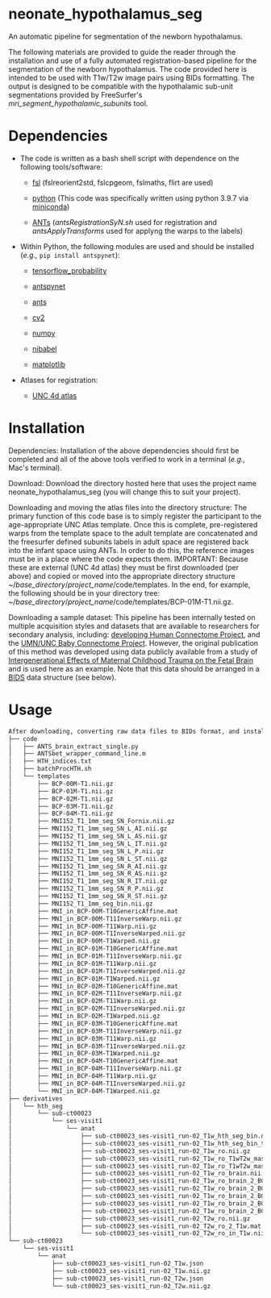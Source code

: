 # neonate_hypothalamus_seg
An automatic pipeline for segmentation of the newborn hypothalamus.

The following materials are provided to guide the reader through the installation and use of a fully automated registration-based pipeline for the segmentation of the newborn hypothalamus. The code provided here is intended to be used with T1w/T2w image pairs using BIDs formatting. The output is designed to be compatible with the hypothalamic sub-unit segmentations provided by FreeSurfer's *mri_segment_hypothalamic_subunits* tool.

# Dependencies

* The code is written as a bash shell script with dependence on the following tools/software:

  * [fsl](https://fsl.fmrib.ox.ac.uk/fsl/fslwiki/FslInstallation) (fslreorient2std, fslcpgeom, fslmaths, flirt are used)

  * [python](https://www.python.org/downloads/) (This code was specifically written using python 3.9.7 via [miniconda](https://docs.conda.io/en/main/miniconda.html))

  * [ANTs](http://stnava.github.io/ANTs/) (*antsRegistrationSyN.sh* used for registration and *antsApplyTransforms* used for applyng the warps to the labels)

* Within Python, the following modules are used and should be installed (*e.g.,* `pip install antspynet`):

  * [tensorflow_probability](https://www.tensorflow.org/probability/install)

  * [antspynet](https://pypi.org/project/antspynet/)

  * [ants](https://pypi.org/project/ants/)

  * [cv2](https://pypi.org/project/opencv-python/)

  * [numpy](https://pypi.org/project/numpy/)

  * [nibabel](https://pypi.org/project/nibabel/)

  * [matplotlib](https://pypi.org/project/matplotlib/)

* Atlases for registration:

  * [UNC 4d atlas](https://www.nitrc.org/projects/uncbcp_4d_atlas/)

# Installation

Dependencies: Installation of the above dependencies should first be completed and all of the above tools verified to work  in a terminal (*e.g.,* Mac's terminal).

Download: Download the directory hosted here that uses the project name neonate_hypothalamus_seg (you will change this to suit your project). 

Downloading and moving the atlas files into the directory structure: The primary function of this code base is to simply register the participant to the age-appropriate UNC Atlas template. Once this is complete, pre-registered warps from the template space to the adult template are concatenated and the freesurfer defined subunits labels in adult space are registered back into the infant space using ANTs. In order to do this, the reference images must be in a place where the code expects them. IMPORTANT: Because these are external (UNC 4d atlas) they must be first downloaded (per above) and copied or moved into the appropriate directory structure ~/*base_directory*/*project_name*/code/templates. In the end, for example, the following should be in your directory tree: ~/*base_directory*/*project_name*/code/templates/BCP-01M-T1.nii.gz.

Downloading a sample dataset: This pipeline has been internally tested on multiple acquisition styles and datasets that are available to researchers for secondary analysis, including: [developing Human Connectome Project](http://www.developingconnectome.org/data-release/data-release-user-guide/), and the [UMN/UNC Baby Connectome Project](https://nda.nih.gov/edit_collection.html?id=2848). However, the original publication of this method was developed using data publicly available from a study of [Intergenerational Effects of Maternal Childhood Trauma on the Fetal Brain](https://nda.nih.gov/edit_collection.html?id=2308) and is used here as an example. Note that this data should be arranged in a [BIDS](https://bids-specification.readthedocs.io/en/stable/) data structure (see below).

# Usage

```bash
After downloading, converting raw data files to BIDs format, and installing the above materials, one should have a directory that looks like the below.
├── code
│   ├── ANTS_brain_extract_single.py
│   ├── ANTSbet_wrapper_command_line.m
│   ├── HTH_indices.txt
│   ├── batchProcHTH.sh
│   └── templates
│       ├── BCP-00M-T1.nii.gz
│       ├── BCP-01M-T1.nii.gz
│       ├── BCP-02M-T1.nii.gz
│       ├── BCP-03M-T1.nii.gz
│       ├── BCP-04M-T1.nii.gz
│       ├── MNI152_T1_1mm_seg_SN_Fornix.nii.gz
│       ├── MNI152_T1_1mm_seg_SN_L_AI.nii.gz
│       ├── MNI152_T1_1mm_seg_SN_L_AS.nii.gz
│       ├── MNI152_T1_1mm_seg_SN_L_IT.nii.gz
│       ├── MNI152_T1_1mm_seg_SN_L_P.nii.gz
│       ├── MNI152_T1_1mm_seg_SN_L_ST.nii.gz
│       ├── MNI152_T1_1mm_seg_SN_R_AI.nii.gz
│       ├── MNI152_T1_1mm_seg_SN_R_AS.nii.gz
│       ├── MNI152_T1_1mm_seg_SN_R_IT.nii.gz
│       ├── MNI152_T1_1mm_seg_SN_R_P.nii.gz
│       ├── MNI152_T1_1mm_seg_SN_R_ST.nii.gz
│       ├── MNI152_T1_1mm_seg_bin.nii.gz
│       ├── MNI_in_BCP-00M-T10GenericAffine.mat
│       ├── MNI_in_BCP-00M-T11InverseWarp.nii.gz
│       ├── MNI_in_BCP-00M-T11Warp.nii.gz
│       ├── MNI_in_BCP-00M-T1InverseWarped.nii.gz
│       ├── MNI_in_BCP-00M-T1Warped.nii.gz
│       ├── MNI_in_BCP-01M-T10GenericAffine.mat
│       ├── MNI_in_BCP-01M-T11InverseWarp.nii.gz
│       ├── MNI_in_BCP-01M-T11Warp.nii.gz
│       ├── MNI_in_BCP-01M-T1InverseWarped.nii.gz
│       ├── MNI_in_BCP-01M-T1Warped.nii.gz
│       ├── MNI_in_BCP-02M-T10GenericAffine.mat
│       ├── MNI_in_BCP-02M-T11InverseWarp.nii.gz
│       ├── MNI_in_BCP-02M-T11Warp.nii.gz
│       ├── MNI_in_BCP-02M-T1InverseWarped.nii.gz
│       ├── MNI_in_BCP-02M-T1Warped.nii.gz
│       ├── MNI_in_BCP-03M-T10GenericAffine.mat
│       ├── MNI_in_BCP-03M-T11InverseWarp.nii.gz
│       ├── MNI_in_BCP-03M-T11Warp.nii.gz
│       ├── MNI_in_BCP-03M-T1InverseWarped.nii.gz
│       ├── MNI_in_BCP-03M-T1Warped.nii.gz
│       ├── MNI_in_BCP-04M-T10GenericAffine.mat
│       ├── MNI_in_BCP-04M-T11InverseWarp.nii.gz
│       ├── MNI_in_BCP-04M-T11Warp.nii.gz
│       ├── MNI_in_BCP-04M-T1InverseWarped.nii.gz
│       └── MNI_in_BCP-04M-T1Warped.nii.gz
├── derivatives
│   └── hth_seg
│       └── sub-ct00023
│           └── ses-visit1
│               └── anat
│                   ├── sub-ct00023_ses-visit1_run-02_T1w_hth_seg_bin.nii.gz
│                   ├── sub-ct00023_ses-visit1_run-02_T1w_hth_seg_bin_thr0635.nii.gz
│                   ├── sub-ct00023_ses-visit1_run-02_T1w_ro.nii.gz
│                   ├── sub-ct00023_ses-visit1_run-02_T1w_ro_T1wT2w_mask.nii.gz
│                   ├── sub-ct00023_ses-visit1_run-02_T1w_ro_T1wT2w_mask_edit.nii.gz
│                   ├── sub-ct00023_ses-visit1_run-02_T1w_ro_brain.nii.gz
│                   ├── sub-ct00023_ses-visit1_run-02_T1w_ro_brain_2_BCP0GenericAffine.mat
│                   ├── sub-ct00023_ses-visit1_run-02_T1w_ro_brain_2_BCP1InverseWarp.nii.gz
│                   ├── sub-ct00023_ses-visit1_run-02_T1w_ro_brain_2_BCP1Warp.nii.gz
│                   ├── sub-ct00023_ses-visit1_run-02_T1w_ro_brain_2_BCPInverseWarped.nii.gz
│                   ├── sub-ct00023_ses-visit1_run-02_T1w_ro_brain_2_BCPWarped.nii.gz
│                   ├── sub-ct00023_ses-visit1_run-02_T2w_ro.nii.gz
│                   ├── sub-ct00023_ses-visit1_run-02_T2w_ro_2_T1w.mat
│                   └── sub-ct00023_ses-visit1_run-02_T2w_ro_in_T1w.nii.gz
└── sub-ct00023
    └── ses-visit1
        └── anat
            ├── sub-ct00023_ses-visit1_run-02_T1w.json
            ├── sub-ct00023_ses-visit1_run-02_T1w.nii.gz
            ├── sub-ct00023_ses-visit1_run-02_T2w.json
            └── sub-ct00023_ses-visit1_run-02_T2w.nii.gz
```
